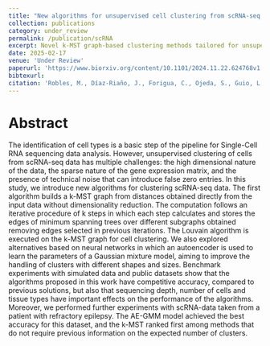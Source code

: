 ```yaml
---
title: "New algorithms for unsupervised cell clustering from scRNA-seq data"
collection: publications
category: under_review
permalink: /publication/scRNA
excerpt: Novel k-MST graph-based clustering methods tailored for unsupervised identification of cell types from single-cell RNA-seq datasets.
date: 2025-02-17
venue: 'Under Review'
paperurl: 'https://www.biorxiv.org/content/10.1101/2024.11.22.624768v1.full.pdf'
bibtexurl: 
citation: 'Robles, M., Díaz-Riaño, J., Forigua, C., Ojeda, S., Guio, L., Siaucho, P., ... & Duitama, J. (2024). New algorithms for unsupervised cell clustering from scRNA-seq data. bioRxiv, 2024-11.'
---
```

Abstract
====
The identification of cell types is a basic step of the pipeline for Single-Cell RNA sequencing data analysis. However, unsupervised clustering of cells from scRNA-seq data has multiple challenges: the high dimensional nature of the data, the sparse nature of the gene expression matrix, and the presence of technical noise that can introduce false zero entries. In this study, we introduce new algorithms for clustering scRNA-seq data. The first algorithm builds a k-MST graph from distances obtained directly from the input data without dimensionality reduction. The computation follows an iterative procedure of k steps in which each step calculates and stores the edges of minimum spanning trees over different subgraphs obtained removing edges selected in previous iterations. The Louvain algorithm is executed on the k-MST graph for cell clustering. We also explored alternatives based on neural networks in which an autoencoder is used to learn the parameters of a Gaussian mixture model, aiming to improve the handling of clusters with different shapes and sizes. Benchmark experiments with simulated data and public datasets show that the algorithms proposed in this work have competitive accuracy, compared to previous solutions, but also that sequencing depth, number of cells and tissue types have important effects on the performance of the algorithms. Moreover, we performed further experiments with scRNA-data taken from a patient with refractory epilepsy. The AE-GMM model achieved the best accuracy for this dataset, and the k-MST ranked first among methods that do not require previous information on the expected number of clusters.